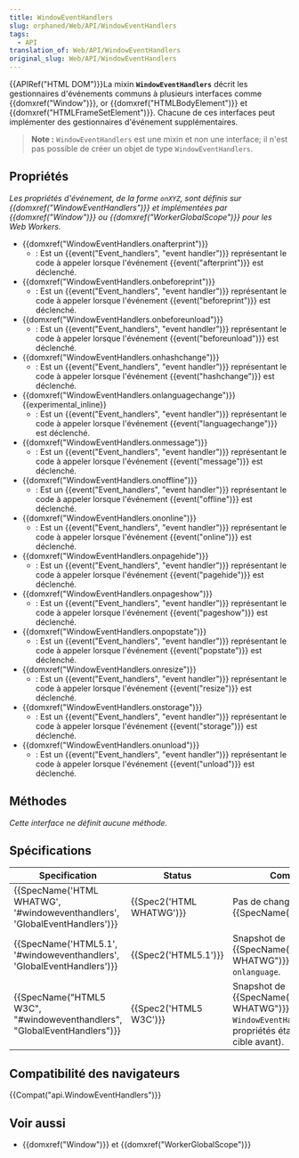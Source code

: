 ```yaml
---
title: WindowEventHandlers
slug: orphaned/Web/API/WindowEventHandlers
tags:
  - API
translation_of: Web/API/WindowEventHandlers
original_slug: Web/API/WindowEventHandlers
---
```

{{APIRef("HTML DOM")}}La mixin **`WindowEventHandlers`** décrit les gestionnaires d'événements communs à plusieurs interfaces comme {{domxref("Window")}}, or {{domxref("HTMLBodyElement")}} et {{domxref("HTMLFrameSetElement")}}. Chacune de ces interfaces peut implémenter des gestionnaires d'événement supplémentaires.

> **Note :** `WindowEventHandlers` est une mixin et non une interface; il n'est pas possible de créer un objet de type `WindowEventHandlers`.

## Propriétés

_Les propriétés d'événement, de la forme `onXYZ`, sont définis sur {{domxref("WindowEventHandlers")}} et implémentées par {{domxref("Window")}} ou {{domxref("WorkerGlobalScope")}} pour les Web Workers._

- {{domxref("WindowEventHandlers.onafterprint")}}
  - : Est un {{event("Event_handlers", "event handler")}} représentant le code à appeler lorsque l'événement {{event("afterprint")}} est déclenché.
- {{domxref("WindowEventHandlers.onbeforeprint")}}
  - : Est un {{event("Event_handlers", "event handler")}} représentant le code à appeler lorsque l'événement {{event("beforeprint")}} est déclenché.
- {{domxref("WindowEventHandlers.onbeforeunload")}}
  - : Est un {{event("Event_handlers", "event handler")}} représentant le code à appeler lorsque l'événement {{event("beforeunload")}} est déclenché.
- {{domxref("WindowEventHandlers.onhashchange")}}
  - : Est un {{event("Event_handlers", "event handler")}} représentant le code à appeler lorsque l'événement {{event("hashchange")}} est déclenché.
- {{domxref("WindowEventHandlers.onlanguagechange")}} {{experimental_inline}}
  - : Est un {{event("Event_handlers", "event handler")}} représentant le code à appeler lorsque l'événement {{event("languagechange")}} est déclenché.
- {{domxref("WindowEventHandlers.onmessage")}}
  - : Est un {{event("Event_handlers", "event handler")}} représentant le code à appeler lorsque l'événement {{event("message")}} est déclenché.
- {{domxref("WindowEventHandlers.onoffline")}}
  - : Est un {{event("Event_handlers", "event handler")}} représentant le code à appeler lorsque l'événement {{event("offline")}} est déclenché.
- {{domxref("WindowEventHandlers.ononline")}}
  - : Est un {{event("Event_handlers", "event handler")}} représentant le code à appeler lorsque l'événement {{event("online")}} est déclenché.
- {{domxref("WindowEventHandlers.onpagehide")}}
  - : Est un {{event("Event_handlers", "event handler")}} représentant le code à appeler lorsque l'événement {{event("pagehide")}} est déclenché.
- {{domxref("WindowEventHandlers.onpageshow")}}
  - : Est un {{event("Event_handlers", "event handler")}} représentant le code à appeler lorsque l'événement {{event("pageshow")}} est déclenché.
- {{domxref("WindowEventHandlers.onpopstate")}}
  - : Est un {{event("Event_handlers", "event handler")}} représentant le code à appeler lorsque l'événement {{event("popstate")}} est déclenché.
- {{domxref("WindowEventHandlers.onresize")}}
  - : Est un {{event("Event_handlers", "event handler")}} représentant le code à appeler lorsque l'événement {{event("resize")}} est déclenché.
- {{domxref("WindowEventHandlers.onstorage")}}
  - : Est un {{event("Event_handlers", "event handler")}} représentant le code à appeler lorsque l'événement {{event("storage")}} est déclenché.
- {{domxref("WindowEventHandlers.onunload")}}
  - : Est un {{event("Event_handlers", "event handler")}} représentant le code à appeler lorsque l'événement {{event("unload")}} est déclenché.

## Méthodes

_Cette interface ne définit aucune méthode._

## Spécifications

| Specification                                                                                        | Status                           | Comment                                                                                                                          |
| ---------------------------------------------------------------------------------------------------- | -------------------------------- | -------------------------------------------------------------------------------------------------------------------------------- |
| {{SpecName('HTML WHATWG', '#windoweventhandlers', 'GlobalEventHandlers')}} | {{Spec2('HTML WHATWG')}} | Pas de changement depuis {{SpecName("HTML5.1")}}.                                                                       |
| {{SpecName('HTML5.1', '#windoweventhandlers', 'GlobalEventHandlers')}}         | {{Spec2('HTML5.1')}}     | Snapshot de {{SpecName("HTML WHATWG")}}. Ajoute `onlanguage`.                                                           |
| {{SpecName("HTML5 W3C", "#windoweventhandlers", "GlobalEventHandlers")}}     | {{Spec2('HTML5 W3C')}}     | Snapshot de {{SpecName("HTML WHATWG")}}. Création de `WindowEventHandlers` (les propriétés étaient sur la cible avant). |

## Compatibilité des navigateurs

{{Compat("api.WindowEventHandlers")}}

## Voir aussi

- {{domxref("Window")}} et {{domxref("WorkerGlobalScope")}}
